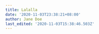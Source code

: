 ```yaml
---
title: Lalalla
date: '2020-11-03T23:38:21+08:00'
author: Jane Doe
last_edited: '2020-11-03T15:38:46.503Z'
---
```


